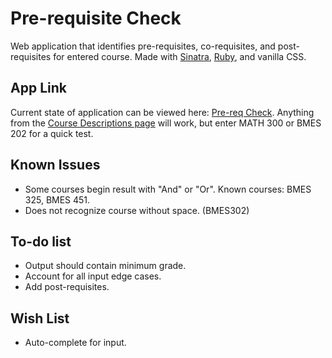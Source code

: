 # Pre-requisite Check

Web application that identifies pre-requisites, co-requisites, and post-requisites for entered course. Made with [Sinatra](http://sinatrarb.com/), [Ruby](http://www.ruby-lang.org/en/), and vanilla CSS.

## App Link
Current state of application can be viewed here: [Pre-req Check](https://pre-req-check.herokuapp.com/).
Anything from the [Course Descriptions page](http://catalog.drexel.edu/coursedescriptions/quarter/undergrad/) will work, but enter MATH 300 or BMES 202 for a quick test.

## Known Issues
* Some courses begin result with "And" or "Or". Known courses: BMES 325, BMES 451.
* Does not recognize course without space. (BMES302)

## To-do list

* Output should contain minimum grade.
* Account for all input edge cases.
* Add post-requisites.

## Wish List

* Auto-complete for input.
